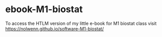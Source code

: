 # ebook-M1-biostat

To access the HTLM version of my little e-book for M1 biostat class visit https://nolwenn.github.io/software-M1-biostat/
